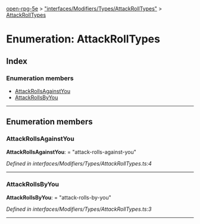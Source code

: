 [open-rpg-5e](../README.md) > ["interfaces/Modifiers/Types/AttackRollTypes"](../modules/_interfaces_modifiers_types_attackrolltypes_.md) > [AttackRollTypes](../enums/_interfaces_modifiers_types_attackrolltypes_.attackrolltypes.md)

# Enumeration: AttackRollTypes

## Index

### Enumeration members

* [AttackRollsAgainstYou](_interfaces_modifiers_types_attackrolltypes_.attackrolltypes.md#attackrollsagainstyou)
* [AttackRollsByYou](_interfaces_modifiers_types_attackrolltypes_.attackrolltypes.md#attackrollsbyyou)

---

## Enumeration members

<a id="attackrollsagainstyou"></a>

###  AttackRollsAgainstYou

**AttackRollsAgainstYou**:  = "attack-rolls-against-you"

*Defined in interfaces/Modifiers/Types/AttackRollTypes.ts:4*

___
<a id="attackrollsbyyou"></a>

###  AttackRollsByYou

**AttackRollsByYou**:  = "attack-rolls-by-you"

*Defined in interfaces/Modifiers/Types/AttackRollTypes.ts:3*

___

